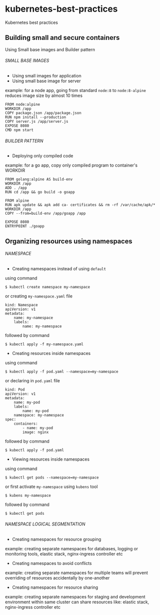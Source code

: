 # kubernetes-best-practices
Kubernetes best practices

## Building small and secure containers
Using Small base images and Builder pattern

###### SMALL BASE IMAGES
 - Using small images for application
 - Using small base image for server

example: for a node app, going from standard `node:8` to `node:8-alpine` reduces image size by almost 10 times

```
FROM node:alpine
WORKDIR /app
COPY package.json /app/package.json
RUN npm install --production
COPY server.js /app/server.js
EXPOSE 8080
CMD npm start
```

###### BUILDER PATTERN
 - Deploying only compiled code

example: for a go app, copy only compiled program to container's WORKDIR

```
FROM golang:alpine AS build-env
WORKDIR /app
ADD . /app
RUN cd /app && go build -o goapp

FROM alpine
RUN apk update && apk add ca- certificates && rm -rf /var/cache/apk/*
WORKDIR /app
COPY --from=build-env /app/goapp /app

EXPOSE 8080
ENTRYPOINT ./goapp
```
## Organizing resources using namespaces

###### NAMESPACE
 - Creating namespaces instead of using `default`

using command

```
$ kubectl create namespace my-namespace
```

or creating `my-namespace.yaml` file

```
kind: Namespace
apiVersion: v1
metadata:
    name: my-namespace
    labels:
        name: my-namespace
```

followed by command

```
$ kubectl apply -f my-namespace.yaml
```

 - Creating resources inside namespaces
 
using command

```
$ kubectl apply -f pod.yaml --namespace=my-namespace
```

or declaring in `pod.yaml` file

```
kind: Pod
apiVersion: v1
metadata:
    name: my-pod
    labels:
        name: my-pod
    namespace: my-namespace
spec:
    containers:
        - name: my-pod
        image: nginx
```

followed by command

```
$ kubectl apply -f pod.yaml
```

 - Viewing resources inside namespaces
  
using command

```
$ kubectl get pods --namespace=my-namespace
```

or first activate `my-namespace` using `kubens` tool

```
$ kubens my-namespace
```

followed by command

```
$ kubectl get pods
```

###### NAMESPACE LOGICAL SEGMENTATION
 - Creating namespaces for resource grouping

 example: creating separate namespaces for databases, logging or monitoring tools, elastic stack, nginx-ingress controller etc

 - Creating namespaces to avoid conflicts

 example: creating separate namespaces for multiple teams will prevent overriding of resources accidentally by one-another

 - Creating namespaces for resource sharing

 example: creating separate namespaces for staging and development environment within same cluster can share resources like: elastic stack, nginx-ingress controller etc

